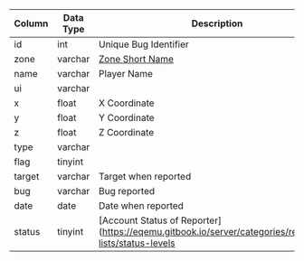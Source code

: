 | Column | Data Type | Description                                                                                           |
| ------ | --------- | ----------------------------------------------------------------------------------------------------- |
| id     | int       | Unique Bug Identifier                                                                                 |
| zone   | varchar   | [Zone Short Name](https://eqemu.gitbook.io/server/categories/reference-list/zones)                    |
| name   | varchar   | Player Name                                                                                           |
| ui     | varchar   |                                                                                                       |
| x      | float     | X Coordinate                                                                                          |
| y      | float     | Y Coordinate                                                                                          |
| z      | float     | Z Coordinate                                                                                          |
| type   | varchar   |                                                                                                       |
| flag   | tinyint   |                                                                                                       |
| target | varchar   | Target when reported                                                                                  |
| bug    | varchar   | Bug reported                                                                                          |
| date   | date      | Date when reported                                                                                    |
| status | tinyint   | [Account Status of Reporter](https://eqemu.gitbook.io/server/categories/reference-lists/status-levels |
